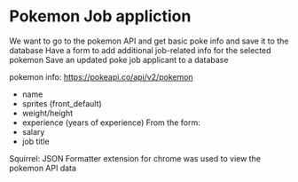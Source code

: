 # Pokemon Job appliction

We want to go to the pokemon API and get basic poke info and save it to the database
Have a form to add additional job-related info for the selected pokemon
Save an updated poke job applicant to a database


pokemon info: https://pokeapi.co/api/v2/pokemon
 - name
 - sprites (front_default)
 - weight/height
 - experience (years of experience)
From the form:
 - salary
 - job title

Squirrel: JSON Formatter extension for chrome was used to view the pokemon API data